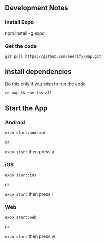 ## Development Notes

### Install Expo
npm install -g expo

### Get the code
`git pull https://github.com/beerify/map.git`

## Install dependencies
Do this only if you wish to run the code

`cd map && npm install`

## Start the App
### Android
`expo start:android`

or

`expo start` then press a

### iOS
`expo start:ios`

or

`expo start` then press i

### Web
`expo start:web`

or

`expo start` then press w
